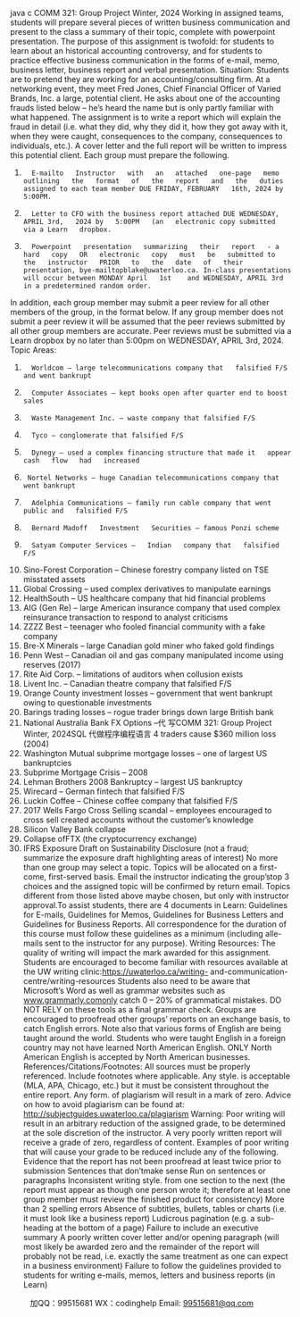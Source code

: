 java c
COMM 321: Group Project 
Winter, 2024
Working in assigned teams, students will prepare several pieces of   written business   communication   and present      to   the   class   a   summary   of   their   topic, complete   with   powerpoint   presentation. The   purpose   of   this   assignment   is twofold: for students to learn about an historical   accounting   controversy,   and   for   students to practice   effective business   communication   in   the   forms   of   e-mail, memo, business   letter, business   report   and   verbal   presentation.
Situation: Students are to pretend they are working for an accounting/consulting   firm. At   a networking   event, they   meet   Fred   Jones, Chief   Financial   Officer   of   Varied   Brands, Inc. a   large, potential client.   He   asks   about   one of   the accounting frauds listed below – he’s heard the name but is only partly familiar with what   happened.   The assignment is to write a report which will explain the fraud in   detail   (i.e.   what   they   did,   why   they   did   it,   how they got away with it, when they were caught, consequences to the   company,   consequences to   individuals,   etc.).
A cover letter and the full report will be written to impress this potential   client.   Each group must prepare the following.
1.       E-mailto   Instructor   with   an   attached   one-page   memo   outlining   the   format   of   the   report   and   the   duties assigned to each team member DUE FRIDAY, FEBRUARY   16th, 2024 by 5:00PM.
2.       Letter to CFO with the business report attached DUE WEDNESDAY, APRIL 3rd,   2024 by   5:00PM   (an   electronic copy submitted   via a Learn   dropbox.
3.       Powerpoint   presentation   summarizing   their   report   - a   hard   copy   OR   electronic   copy   must   be   submitted to   the   instructor   PRIOR   to   the   date   of   their   presentation, bye-mailtopblake@uwaterloo.ca. In-class presentations will occur between MONDAY April   1st    and WEDNESDAY, APRIL 3rd    in a predetermined random order.
In addition, each group member may submit a peer review for all   other members   of   the   group,   in   the   format
below. If   any group member does not submit a peer review it will be   assumed that   the peer reviews   submitted      by all other group members are accurate. Peer reviews must be   submitted via   a   Learn   dropbox by   no   later than   5:00pm on WEDNESDAY, APRIL 3rd, 2024.
Topic Areas: 
1.       Worldcom – large telecommunications company that   falsified F/S and went bankrupt
2.       Computer Associates – kept books open after quarter end to boost sales
3.       Waste Management Inc. – waste company that falsified F/S
4.       Tyco – conglomerate that falsified F/S
5.       Dynegy – used a complex financing structure that made it   appear   cash   flow   had   increased
6.      Nortel Networks – huge Canadian telecommunications company that went bankrupt
7.       Adelphia Communications – family run cable company that went public and   falsified F/S
8.       Bernard Madoff   Investment   Securities – famous Ponzi scheme
9.       Satyam Computer Services –   Indian   company that   falsified F/S
10.   Sino-Forest Corporation – Chinese forestry company listed on   TSE   misstated   assets
11. Global Crossing – used complex derivatives to manipulate earnings
12. HealthSouth – US healthcare company that hid financial problems
13. AIG (Gen Re) – large American insurance company that used complex reinsurance transaction to   respond to analyst criticisms
14. ZZZZ Best – teenager who fooled financial community with a fake   company
15. Bre-X Minerals – large Canadian gold miner who faked gold   findings
16. Penn West – Canadian oil and gas company manipulated   income using reserves   (2017)
17. Rite Aid Corp. – limitations of   auditors when collusion exists
18. Livent Inc. – Canadian theatre company that falsified F/S
19. Orange County investment losses – government that went bankrupt owing to   questionable   investments
20. Barings trading losses – rogue trader brings down large British bank
21. National Australia Bank FX Options –代 写COMM 321: Group Project Winter, 2024SQL
代做程序编程语言 4 traders cause $360 million loss   (2004)
22. Washington Mutual subprime mortgage losses – one of   largest US bankruptcies
23.   Subprime Mortgage Crisis – 2008
24. Lehman Brothers 2008 Bankruptcy – largest US bankruptcy
25. Wirecard – German fintech that falsified F/S
26. Luckin Coffee – Chinese coffee company that falsified   F/S
27. 2017 Wells Fargo Cross   Selling scandal – employees encouraged to   cross   sell   created   accounts   without   the customer’s knowledge
28.   Silicon Valley Bank collapse
29. Collapse   ofFTX   (the   cryptocurrency   exchange)
30. IFRS Exposure Draft on   Sustainability Disclosure (not a   fraud;   summarize the   exposure   draft   highlighting   areas   of   interest)
No more than one group may select a topic. Topics will be   allocated   on   a   first-come,   first-served basis.   Email   the   instructor   indicating   the   group’stop   3 choices   and   the   assigned   topic   will   be   confirmed   by   return   email.
Topics   different   from   those   listed   above   maybe   chosen, but   only   with   instructor   approval.To assist students, there are 4 documents in Learn:   Guidelines   for   E-mails,   Guidelines   for   Memos,   Guidelines   for   Business   Letters   and   Guidelines   for   Business   Reports. All correspondence for the duration of this course must follow these guidelines as a minimum (including alle-mails sent to the instructor for any purpose). 
Writing Resources: The quality of   writing will impact the mark   awarded   for this   assignment.   Students   are encouraged   to   become   familiar   with   resources   available   at   the   UW   writing   clinic:https://uwaterloo.ca/writing- and-communication-centre/writing-resources 
Students also need to be aware that Microsoft’s Word as well   as grammar websites   such   as www.grammarly.comonly   catch   0 – 20% of   grammatical   mistakes. DO NOT RELY on   these   tools   as   a   final grammar check. Groups are encouraged to proofread other groups’ reports   on   an   exchange basis, to   catch English errors. 
Note also that various forms of   English are being taught around the world.   Students who were taught   English   in   a foreign country may not have learned North American English. ONLY North American   English   is   accepted by North American businesses.
References/Citations/Footnotes: All sources must be properly referenced. Include footnotes where applicable.   Any style. is acceptable (MLA, APA, Chicago,   etc.) but it   must be   consistent   throughout   the   entire report.
Any form. of   plagiarism will result in a mark of   zero. Advice on how   to   avoid plagiarism   can be   found   at:
http://subjectguides.uwaterloo.ca/plagiarism 
Warning: Poor writing will result in an arbitrary reduction of   the assigned   grade,   to be   determined   at   the   sole
discretion of   the instructor. A very poorly written report will receive a grade of zero, regardless of content. Examples   of   poor   writing   that   will   cause   your   grade   to   be   reduced   include   any   of   the   following.
Evidence that the report has not been proofread at least twice prior to submission
Sentences   that   don’tmake   sense
Run on sentences   or paragraphs
Inconsistent writing style. from one section to the next   (the report must   appear   as though   one person   wrote it; therefore at least one group member must review the finished product   for   consistency)
More than 2 spelling   errors
Absence of   subtitles, bullets, tables or charts (i.e. it must look   like   a business report)
Ludicrous pagination (e.g. a sub-heading at the bottom of   a page)
Failure to include an executive   summary
A poorly written cover letter and/or opening paragraph (will most likely be   awarded zero   and   the remainder of   the report will probably not be read, i.e. exactly the same treatment   as one   can   expect   in   a   business environment) 
Failure to follow the guidelines provided to students for writing e-mails, memos,   letters   and business   reports (in   Learn)









         
加QQ：99515681  WX：codinghelp  Email: 99515681@qq.com
